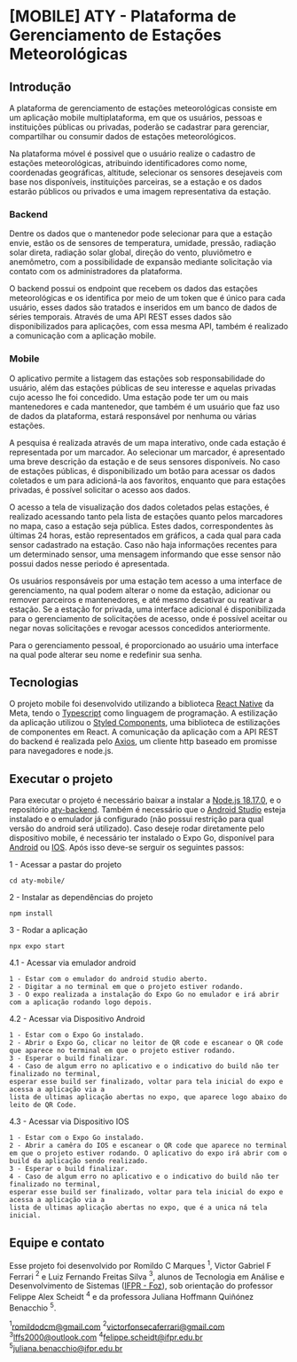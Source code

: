 # [MOBILE] ATY - Plataforma de Gerenciamento de Estações Meteorológicas

## Introdução

A plataforma de gerenciamento de estações meteorológicas consiste em um aplicação mobile multiplataforma, em que os usuários, pessoas e instituições públicas ou privadas, poderão se cadastrar para gerenciar, compartilhar ou consumir dados de estações meteorológicos.

Na plataforma móvel é possivel que o usuário realize o cadastro de estações meteorológicas, atribuindo identificadores como nome, coordenadas geográficas, altitude, selecionar os sensores desejaveis com base nos disponíveis, instituições parceiras, se a estação e os dados estarão públicos ou privados e uma imagem representativa da estação. 

### Backend

Dentre os dados que o mantenedor pode selecionar para que a estação envie, estão os de sensores de temperatura, umidade, pressão, radiação solar direta, radiação solar global, direção do vento, pluviômetro e anemômetro, com a possibilidade de expansão mediante solicitação via contato com os administradores da plataforma.

O backend possui os endpoint que recebem os dados das estações meteorológicas e os identifica por meio de um token que é único para cada usuário, esses dados são tratados e inseridos em um banco de dados de séries temporais. Através de uma API REST esses dados são disponibilizados para aplicações, com essa mesma API, também é realizado a comunicação com a aplicação mobile.

### Mobile

O aplicativo permite a listagem das estações sob responsabilidade do usuário, além das estações públicas de seu interesse e aquelas privadas cujo acesso lhe foi concedido. Uma estação pode ter um ou mais mantenedores e cada mantenedor, que também é um usuário que faz uso de dados da plataforma, estará responsável por nenhuma ou várias estações.

A pesquisa é realizada através de um mapa interativo, onde cada estação é representada por um marcador. Ao selecionar um marcador, é apresentado uma breve descrição da estação e de seus sensores disponíveis. No caso de estações públicas, é disponibilizado um botão para acessar os dados coletados e um para adicioná-la aos favoritos, enquanto que para estações privadas, é possível solicitar o acesso aos dados.

O acesso a tela de visualização dos dados coletados pelas estações, é realizado acessando tanto pela lista de estações quanto pelos marcadores no mapa, caso a estação seja pública. Estes dados, correspondentes às últimas 24 horas, estão representados em gráficos, a cada qual para cada sensor cadastrado na estação. Caso não haja informações recentes para um determinado sensor, uma mensagem informando que esse sensor não possui dados nesse periodo é apresentada.

Os usuários responsáveis por uma estação tem acesso a uma interface de gerenciamento, na qual podem alterar o nome da estação, adicionar ou remover parceiros e mantenedores, e até mesmo desativar ou reativar a estação. Se a estação for privada, uma interface adicional é disponibilizada para o gerenciamento de solicitações de acesso, onde é possível aceitar ou negar novas solicitações e revogar acessos concedidos anteriormente.

Para o gerenciamento pessoal, é proporcionado ao usuário uma interface na qual pode alterar seu nome e redefinir sua senha.

## Tecnologias

O projeto mobile foi desenvolvido utilizando a biblioteca [React Native](https://reactnative.dev/docs/getting-started) da Meta, tendo o [Typescript](https://www.typescriptlang.org/docs/handbook/typescript-from-scratch.html) como linguagem de programação. A estilização da aplicação utilizou o [Styled Components](https://styled-components.com/docs/basics#getting-started), uma biblioteca de estilizações de componentes em React. A comunicação da aplicação com a API REST do backend é realizada pelo [Axios](https://axios-http.com/docs/intro), um cliente http baseado em promisse para navegadores e node.js.

## Executar o projeto

Para executar o projeto é necessário baixar a instalar a [Node.js 18.17.0](https://nodejs.org/en), e o repositório [aty-backend](https://github.com/aty-plataforma-dados-meteorologicos/aty-backend). Também é necessário que o [Android Studio](https://developer.android.com/studio) esteja instalado e o emulador já configurado (não possui restrição para qual versão do android será utilizado). Caso deseje rodar diretamente pelo dispositivo mobile, é necessário ter instalado o Expo Go, disponível para [Android](https://play.google.com/store/apps/details?id=host.exp.exponent&hl=pt_BR&pli=1) ou [IOS](https://apps.apple.com/br/app/expo-go/id982107779). Após isso deve-se serguir os seguintes passos:

1 - Acessar a pastar do projeto
```
cd aty-mobile/
```

2 - Instalar as dependências do projeto
```
npm install
```

3 - Rodar a aplicação
```
npx expo start
```

4.1 - Acessar via emulador android
```
1 - Estar com o emulador do android studio aberto.
2 - Digitar a no terminal em que o projeto estiver rodando.
3 - O expo realizada a instalação do Expo Go no emulador e irá abrir com a aplicação rodando logo depois.
```

4.2 - Acessar via Dispositivo Android
```
1 - Estar com o Expo Go instalado.
2 - Abrir o Expo Go, clicar no leitor de QR code e escanear o QR code que aparece no terminal em que o projeto estiver rodando.
3 - Esperar o build finalizar.
4 - Caso de algum erro no aplicativo e o indicativo do build não ter finalizado no terminal,
esperar esse build ser finalizado, voltar para tela inicial do expo e acessa a aplicação via a
lista de ultimas aplicação abertas no expo, que aparece logo abaixo do leito de QR Code.
```

4.3 - Acessar via Dispositivo IOS
```
1 - Estar com o Expo Go instalado.
2 - Abrir a camêra do IOS e escanear o QR code que aparece no terminal em que o projeto estiver rodando. O aplicativo do expo irá abrir com o build da aplicação sendo realizado.
3 - Esperar o build finalizar.
4 - Caso de algum erro no aplicativo e o indicativo do build não ter finalizado no terminal,
esperar esse build ser finalizado, voltar para tela inicial do expo e acessa a aplicação via a
lista de ultimas aplicação abertas no expo, que é a unica ná tela inicial.
```

## Equipe e contato

Esse projeto foi desenvolvido por Romildo C Marques $^1$, Victor Gabriel F Ferrari $^2$ e Luiz Fernando Freitas Silva $^3$, alunos de Tecnologia em Análise e Desenvolvimento de Sistemas ([IFPR - Foz](https://ifpr.edu.br/foz-do-iguacu/superior/tecnologia-em-analise-e-desenvolvimento-de-sistemas-superior/)), sob orientação do professor Felippe Alex Scheidt $^4$ e da professora Juliana Hoffmann Quiñónez Benacchio $^5$.

$^1$romildodcm@gmail.com
$^2$victorfonsecaferrari@gmail.com 
$^3$lffs2000@outlook.com
$^4$felippe.scheidt@ifpr.edu.br
$^5$juliana.benacchio@ifpr.edu.br
